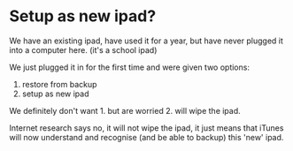 ﻿# Setup as new ipad?

We have an existing ipad, have used it for a year, but have never plugged it into a computer here. (it's a school ipad)

We just plugged it in for the first time and were given two options:

 1. restore from backup
 2. setup as new ipad

We definitely don't want 1. but are worried 2. will wipe the ipad.

Internet research says no, it will not wipe the ipad, it just means that iTunes will now understand and recognise (and be able to backup) this 'new' ipad.
